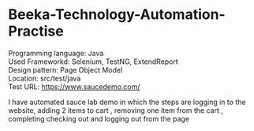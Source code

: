 # Beeka-Technology-Automation-Practise

Programming language: Java <br>
Used Frameworkd: Selenium, TestNG, ExtendReport <br>
Design pattern: Page Object Model<br>
Location: src/test/java <br>
Test URL: https://www.saucedemo.com/


 I have automated sauce lab demo in which the steps are logging in to the website, adding 2 items to cart , removing one item from the cart , completing checking out and logging out from the page
